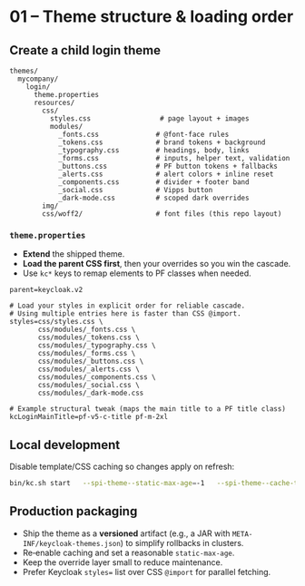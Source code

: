 # 01 – Theme structure & loading order

## Create a child login theme
```
themes/
  mycompany/
    login/
      theme.properties
      resources/
        css/
          styles.css                 # page layout + images
          modules/
            _fonts.css              # @font-face rules
            _tokens.css             # brand tokens + background
            _typography.css         # headings, body, links
            _forms.css              # inputs, helper text, validation
            _buttons.css            # PF button tokens + fallbacks
            _alerts.css             # alert colors + inline reset
            _components.css         # divider + footer band
            _social.css             # Vipps button
            _dark-mode.css          # scoped dark overrides
        img/
        css/woff2/                  # font files (this repo layout)
```

### `theme.properties`
- **Extend** the shipped theme.
- **Load the parent CSS first**, then your overrides so you win the cascade.
- Use `kc*` keys to remap elements to PF classes when needed.

```properties
parent=keycloak.v2

# Load your styles in explicit order for reliable cascade.
# Using multiple entries here is faster than CSS @import.
styles=css/styles.css \
       css/modules/_fonts.css \
       css/modules/_tokens.css \
       css/modules/_typography.css \
       css/modules/_forms.css \
       css/modules/_buttons.css \
       css/modules/_alerts.css \
       css/modules/_components.css \
       css/modules/_social.css \
       css/modules/_dark-mode.css

# Example structural tweak (maps the main title to a PF title class)
kcLoginMainTitle=pf-v5-c-title pf-m-2xl
```

## Local development
Disable template/CSS caching so changes apply on refresh:
```bash
bin/kc.sh start   --spi-theme--static-max-age=-1   --spi-theme--cache-themes=false   --spi-theme--cache-templates=false
```

## Production packaging
- Ship the theme as a **versioned** artifact (e.g., a JAR with `META-INF/keycloak-themes.json`) to simplify rollbacks in clusters.
- Re‑enable caching and set a reasonable `static-max-age`.
- Keep the override layer small to reduce maintenance.
- Prefer Keycloak `styles=` list over CSS `@import` for parallel fetching.
